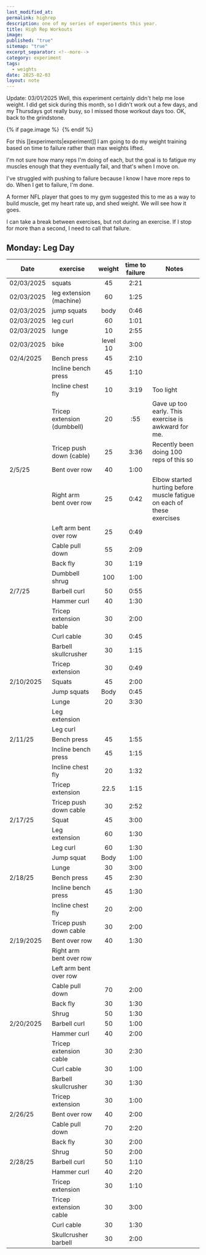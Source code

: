 ```yaml
---
last_modified_at: 
permalink: highrep
description: one of my series of experiments this year.
title: High Rep Workouts
image: 
published: "true"
sitemap: "true"
excerpt_separator: <!--more-->
category: experiment
tags:
  - weights
date: 2025-02-03
layout: note
---
```

Update: 03/01/2025
Well, this experiment certainly didn't help me lose weight. I did get sick during this month, so I didn't work out a few days, and my Thursdays got really busy, so I missed those workout days too. OK, back to the grindstone. 

{% if page.image %} <img src="{{ page.image }}" alt=""> {% endif %}

For this [[experiments|experiment]] I am going to do my weight training based on time to failure rather than max weights lifted. 

I'm not sure how many reps I'm doing of each, but the goal is to fatigue my muscles enough that they eventually fail, and that's when I move on. 

I've struggled with pushing to failure because I know I have more reps to do. When I get to failure, I'm done. 

A former NFL player that goes to my gym suggested this to me as a way to build muscle, get my heart rate up, and shed weight. We will see how it goes. 

I can take a break between exercises, but not during an exercise. If I stop for more than a second, I need to call that failure. 

## Monday: Leg Day

| Date       | exercise                    |  weight  | time to failure | Notes                                                                  |
| ---------- | --------------------------- | :------: | :-------------: | ---------------------------------------------------------------------- |
| 02/03/2025 | squats                      |    45    |      2:21       |                                                                        |
| 02/03/2025 | leg extension (machine)     |    60    |      1:25       |                                                                        |
| 02/03/2025 | jump squats                 |   body   |      0:46       |                                                                        |
| 02/03/2025 | leg curl                    |    60    |      1:01       |                                                                        |
| 02/03/2025 | lunge                       |    10    |      2:55       |                                                                        |
| 02/03/2025 | bike                        | level 10 |      3:00       |                                                                        |
| 02/4/2025  | Bench press                 |    45    |      2:10       |                                                                        |
|            | Incline bench press         |    45    |      1:10       |                                                                        |
|            | Incline chest fly           |    10    |      3:19       | Too light                                                              |
|            | Tricep extension (dumbbell) |    20    |       :55       | Gave up too early. This exercise is awkward for me.                    |
|            | Tricep push down (cable)    |    25    |      3:36       | Recently been doing 100 reps of this so                                |
| 2/5/25     | Bent over row               |    40    |      1:00       |                                                                        |
|            | Right arm bent over row     |    25    |      0:42       | Elbow started hurting before muscle fatigue on each of these exercises |
|            | Left arm bent over row      |    25    |      0:49       |                                                                        |
|            | Cable pull down             |    55    |      2:09       |                                                                        |
|            | Back fly                    |    30    |      1:19       |                                                                        |
|            | Dumbbell shrug              |   100    |      1:00       |                                                                        |
| 2/7/25     | Barbell curl                |    50    |      0:55       |                                                                        |
|            | Hammer curl                 |    40    |      1:30       |                                                                        |
|            | Tricep extension bable      |    30    |      2:00       |                                                                        |
|            | Curl cable                  |    30    |      0:45       |                                                                        |
|            | Barbell skullcrusher        |    30    |      1:15       |                                                                        |
|            | Tricep extension            |    30    |      0:49       |                                                                        |
| 2/10/2025  | Squats                      |    45    |      2:00       |                                                                        |
|            | Jump squats                 |   Body   |      0:45       |                                                                        |
|            | Lunge                       |    20    |      3:30       |                                                                        |
|            | Leg extension               |          |                 |                                                                        |
|            | Leg curl                    |          |                 |                                                                        |
| 2/11/25    | Bench press                 |    45    |      1:55       |                                                                        |
|            | Incline bench press         |    45    |      1:15       |                                                                        |
|            | Incline chest fly           |    20    |      1:32       |                                                                        |
|            | Tricep extension            |   22.5   |      1:15       |                                                                        |
|            | Tricep push down cable      |    30    |      2:52       |                                                                        |
| 2/17/25    | Squat                       |    45    |      3:00       |                                                                        |
|            | Leg extension               |    60    |      1:30       |                                                                        |
|            | Leg curl                    |    60    |      1:30       |                                                                        |
|            | Jump squat                  |   Body   |      1:00       |                                                                        |
|            | Lunge                       |    30    |      3:00       |                                                                        |
| 2/18/25    | Bench press                 |    45    |      2:30       |                                                                        |
|            | Incline bench press         |    45    |      1:30       |                                                                        |
|            | Incline chest fly           |    20    |      2:00       |                                                                        |
|            | Tricep push down cable      |    30    |      2:00       |                                                                        |
| 2/19/2025  | Bent over row               |    40    |      1:30       |                                                                        |
|            | Right arm bent over row     |          |                 |                                                                        |
|            | Left arm bent over row      |          |                 |                                                                        |
|            | Cable pull down             |    70    |      2:00       |                                                                        |
|            | Back fly                    |    30    |      1:30       |                                                                        |
|            | Shrug                       |    50    |      1:30       |                                                                        |
| 2/20/2025  | Barbell curl                |    50    |      1:00       |                                                                        |
|            | Hammer curl                 |    40    |      2:00       |                                                                        |
|            | Tricep extension cable      |    30    |      2:30       |                                                                        |
|            | Curl cable                  |    30    |      1:00       |                                                                        |
|            | Barbell skullcrusher        |    30    |      1:30       |                                                                        |
|            | Tricep extension            |    30    |      1:00       |                                                                        |
| 2/26/25    | Bent over row               |    40    |      2:00       |                                                                        |
|            | Cable pull down             |    70    |      2:20       |                                                                        |
|            | Back fly                    |    30    |      2:00       |                                                                        |
|            | Shrug                       |    50    |      2:00       |                                                                        |
| 2/28/25    | Barbell curl                |    50    |      1:10       |                                                                        |
|            | Hammer curl                 |    40    |      2:20       |                                                                        |
|            | Tricep extension            |    30    |      1:10       |                                                                        |
|            | Tricep extension cable      |    30    |      3:00       |                                                                        |
|            | Curl cable                  |    30    |      1:30       |                                                                        |
|            | Skullcrusher barbell        |    30    |      2:00       |                                                                        |
